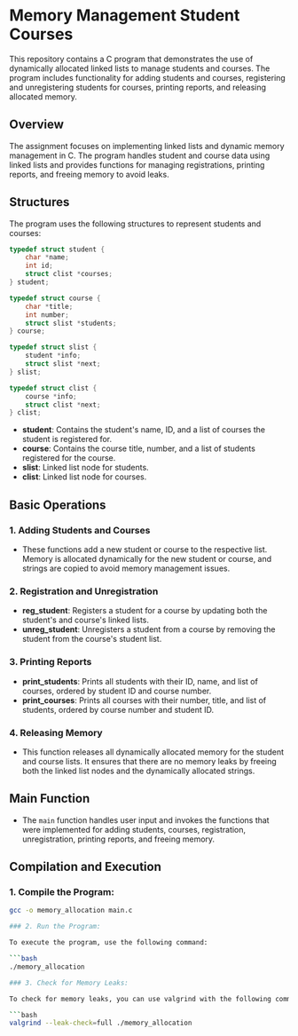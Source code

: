 # Memory Management Student Courses

This repository contains a C program that demonstrates the use of dynamically allocated linked lists to manage students and courses. The program includes functionality for adding students and courses, registering and unregistering students for courses, printing reports, and releasing allocated memory.

## Overview

The assignment focuses on implementing linked lists and dynamic memory management in C. The program handles student and course data using linked lists and provides functions for managing registrations, printing reports, and freeing memory to avoid leaks.

## Structures

The program uses the following structures to represent students and courses:

```c
typedef struct student {
    char *name;
    int id;
    struct clist *courses;
} student;

typedef struct course {
    char *title;
    int number;
    struct slist *students;
} course;

typedef struct slist {
    student *info;
    struct slist *next;
} slist;

typedef struct clist {
    course *info;
    struct clist *next;
} clist;
```
- **student**: Contains the student's name, ID, and a list of courses the student is registered for.
- **course**: Contains the course title, number, and a list of students registered for the course.
- **slist**: Linked list node for students.
- **clist**: Linked list node for courses.

## Basic Operations

### 1. Adding Students and Courses

- These functions add a new student or course to the respective list. Memory is allocated dynamically for the new student or course, and strings are copied to avoid memory management issues.

### 2. Registration and Unregistration

- **reg_student**: Registers a student for a course by updating both the student's and course's linked lists.
- **unreg_student**: Unregisters a student from a course by removing the student from the course's student list.

### 3. Printing Reports

- **print_students**: Prints all students with their ID, name, and list of courses, ordered by student ID and course number.
- **print_courses**: Prints all courses with their number, title, and list of students, ordered by course number and student ID.

### 4. Releasing Memory

- This function releases all dynamically allocated memory for the student and course lists. It ensures that there are no memory leaks by freeing both the linked list nodes and the dynamically allocated strings.

## Main Function

- The `main` function handles user input and invokes the functions that were implemented for adding students, courses, registration, unregistration, printing reports, and freeing memory.

## Compilation and Execution

### 1. Compile the Program:

```bash
gcc -o memory_allocation main.c

### 2. Run the Program:

To execute the program, use the following command:

```bash
./memory_allocation

### 3. Check for Memory Leaks:

To check for memory leaks, you can use valgrind with the following command:

```bash
valgrind --leak-check=full ./memory_allocation
